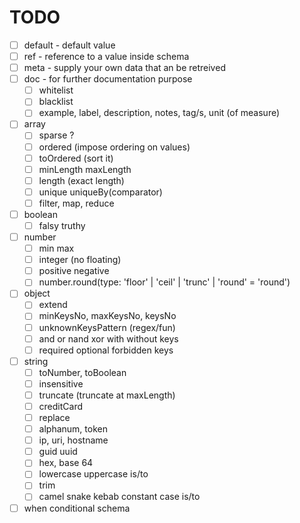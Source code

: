 # TODO

- [ ] default - default value
- [ ] ref - reference to a value inside schema
- [ ] meta - supply your own data that an be retreived
- [ ] doc - for further documentation purpose
  - [ ] whitelist
  - [ ] blacklist
  - [ ] example, label, description, notes, tag/s, unit (of measure)
- [ ] array
  - [ ] sparse ?
  - [ ] ordered (impose ordering on values)
  - [ ] toOrdered (sort it)
  - [ ] minLength maxLength
  - [ ] length (exact length)
  - [ ] unique uniqueBy(comparator)
  - [ ] filter, map, reduce
- [ ] boolean
  - [ ] falsy truthy
- [ ] number
  - [ ] min max
  - [ ] integer (no floating)
  - [ ] positive negative
  - [ ] number.round(type: 'floor' | 'ceil' | 'trunc' | 'round' = 'round')
- [ ] object
  - [ ] extend
  - [ ] minKeysNo, maxKeysNo, keysNo
  - [ ] unknownKeysPattern (regex/fun)
  - [ ] and or nand xor with without keys
  - [ ] required optional forbidden keys
- [ ] string
  - [ ] toNumber, toBoolean
  - [ ] insensitive
  - [ ] truncate (truncate at maxLength)
  - [ ] creditCard
  - [ ] replace
  - [ ] alphanum, token
  - [ ] ip, uri, hostname
  - [ ] guid uuid
  - [ ] hex, base 64
  - [ ] lowercase uppercase is/to
  - [ ] trim
  - [ ] camel snake kebab constant case is/to
- [ ] when conditional schema 
